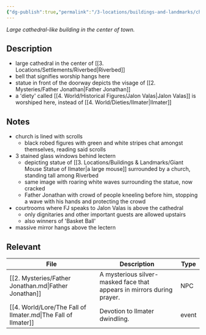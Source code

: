 ```yaml
---
{"dg-publish":true,"permalink":"/3-locations/buildings-and-landmarks/church-of-the-father/","dgHomeLink":true,"dgPassFrontmatter":false}
---
```


*Large cathedral-like building in the center of town.*

## Description
- large cathedral in the center of [[3. Locations/Settlements/Riverbed|Riverbed]]
- bell that signifies worship hangs here
- statue in front of the doorway depicts the visage of [[2. Mysteries/Father Jonathan|Father Jonathan]]
- a 'diety' called [[4. World/Historical Figures/Jalon Valas|Jalon Valas]] is worshiped here, instead of [[4. World/Dieties/Ilmater|Ilmater]]

## Notes
-  church is lined with scrolls
	- black robed figures with green and white stripes chat amongst themselves, reading said scrolls
- 3 stained glass windows behind lectern
	- depicting statue of [[3. Locations/Buildings & Landmarks/Giant Mouse Statue of Ilmater|a large mouse]] surrounded by a church, standing tall among Riverbed
	- same image with roaring white waves surrounding the statue, now cracked
	- Father Jonathan with crowd of people kneeling before him, stopping a wave with his hands and protecting the crowd
- courtrooms where FJ speaks to Jalon Valas is above the cathedral
	- only dignitaries and other important guests are allowed upstairs
	- also winners of 'Basket Ball'
- massive mirror hangs above the lectern

## Relevant
| File                                                          | Description                                                            | Type  |
| ------------------------------------------------------------- | ---------------------------------------------------------------------- | ----- |
| [[2. Mysteries/Father Jonathan.md\|Father Jonathan]]          | A mysterious silver-masked face that appears in mirrors during prayer. | NPC   |
| [[4. World/Lore/The Fall of Ilmater.md\|The Fall of Ilmater]] | Devotion to Ilmater dwindling.                                         | event |
